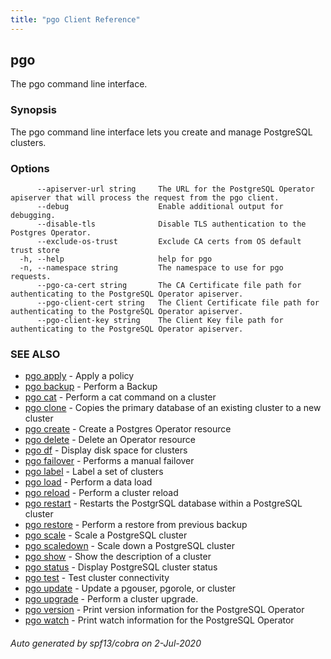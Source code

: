 ```yaml
---
title: "pgo Client Reference"
---
```

## pgo

The pgo command line interface.

### Synopsis

The pgo command line interface lets you create and manage PostgreSQL clusters.

### Options

```
      --apiserver-url string     The URL for the PostgreSQL Operator apiserver that will process the request from the pgo client.
      --debug                    Enable additional output for debugging.
      --disable-tls              Disable TLS authentication to the Postgres Operator.
      --exclude-os-trust         Exclude CA certs from OS default trust store
  -h, --help                     help for pgo
  -n, --namespace string         The namespace to use for pgo requests.
      --pgo-ca-cert string       The CA Certificate file path for authenticating to the PostgreSQL Operator apiserver.
      --pgo-client-cert string   The Client Certificate file path for authenticating to the PostgreSQL Operator apiserver.
      --pgo-client-key string    The Client Key file path for authenticating to the PostgreSQL Operator apiserver.
```

### SEE ALSO

* [pgo apply](/pgo-client/reference/pgo_apply/)	 - Apply a policy
* [pgo backup](/pgo-client/reference/pgo_backup/)	 - Perform a Backup
* [pgo cat](/pgo-client/reference/pgo_cat/)	 - Perform a cat command on a cluster
* [pgo clone](/pgo-client/reference/pgo_clone/)	 - Copies the primary database of an existing cluster to a new cluster
* [pgo create](/pgo-client/reference/pgo_create/)	 - Create a Postgres Operator resource
* [pgo delete](/pgo-client/reference/pgo_delete/)	 - Delete an Operator resource
* [pgo df](/pgo-client/reference/pgo_df/)	 - Display disk space for clusters
* [pgo failover](/pgo-client/reference/pgo_failover/)	 - Performs a manual failover
* [pgo label](/pgo-client/reference/pgo_label/)	 - Label a set of clusters
* [pgo load](/pgo-client/reference/pgo_load/)	 - Perform a data load
* [pgo reload](/pgo-client/reference/pgo_reload/)	 - Perform a cluster reload
* [pgo restart](/pgo-client/reference/pgo_restart/)	 - Restarts the PostgrSQL database within a PostgreSQL cluster
* [pgo restore](/pgo-client/reference/pgo_restore/)	 - Perform a restore from previous backup
* [pgo scale](/pgo-client/reference/pgo_scale/)	 - Scale a PostgreSQL cluster
* [pgo scaledown](/pgo-client/reference/pgo_scaledown/)	 - Scale down a PostgreSQL cluster
* [pgo show](/pgo-client/reference/pgo_show/)	 - Show the description of a cluster
* [pgo status](/pgo-client/reference/pgo_status/)	 - Display PostgreSQL cluster status
* [pgo test](/pgo-client/reference/pgo_test/)	 - Test cluster connectivity
* [pgo update](/pgo-client/reference/pgo_update/)	 - Update a pgouser, pgorole, or cluster
* [pgo upgrade](/pgo-client/reference/pgo_upgrade/)	 - Perform a cluster upgrade.
* [pgo version](/pgo-client/reference/pgo_version/)	 - Print version information for the PostgreSQL Operator
* [pgo watch](/pgo-client/reference/pgo_watch/)	 - Print watch information for the PostgreSQL Operator

###### Auto generated by spf13/cobra on 2-Jul-2020
